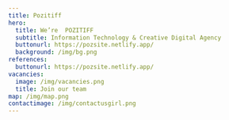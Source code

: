 ```yaml
---
title: Pozitiff
hero:
  title: We’re  POZITIFF
  subtitle: Information Technology & Creative Digital Agency
  buttonurl: https://pozsite.netlify.app/
  background: /img/bg.png
references:
  buttonurl: https://pozsite.netlify.app/
vacancies:
  image: /img/vacancies.png
  title: Join our team
map: /img/map.png
contactimage: /img/contactusgirl.png
---
```

